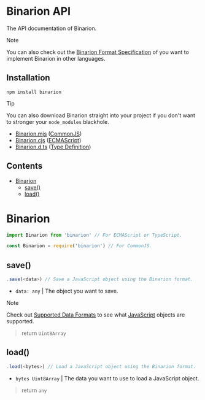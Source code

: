 # Binarion API
The API documentation of Binarion.

> [!Note]
> You can also check out the [Binarion Format Specification](./Specification.md) of you want to implement Binarion in other languages.

## Installation

```
npm install binarion
```

> [!TIP]
> You can also download Binarion straight into your project if you don't want to stronger your `node_modules` blackhole.
>
> * [Binarion.mjs](./Assets/Binarion.cjs) ([CommonJS](https://en.wikipedia.org/wiki/CommonJS))
> * [Binarion.cjs](./Assets/Binarion.cjs) ([ECMAScript](https://en.wikipedia.org/wiki/ECMAScript))
> * [Binarion.d.ts](./Assets/Binarion.d.ts) ([Type Definition](https://www.typescriptlang.org/docs/handbook/declaration-files/templates/module-d-ts.html))

## Contents

* [Binarion](#binarion)
  * [save()](#save)
  * [load()](#load)

# Binarion

```ts
import Binarion from 'binarion' // For ECMAScript or TypeScript.

const Binarion = require('binarion') // For CommonJS.
```

## save()

```ts
.save(<data>) // Save a JavaScript object using the Binarion format.
```
* `data: any` | The object you want to save.

> [!NOTE]
> Check out [Supported Data Formats](https://github.com/LmanTW/Binarion/blob/main/README.md#supported-data-formats) to see what [JavaScript](https://en.wikipedia.org/wiki/JavaScript) objects are supported.

> return `Uint8Array`

## load()

```ts
.load(<bytes>) // Load a JavaScript object using the Binarion format.
```
* `bytes Uint8Array` | The data you want to use to load a JavaScript object.

> return `any`

